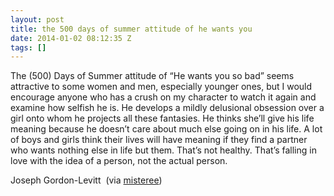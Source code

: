 ```yaml
---
layout: post
title: the 500 days of summer attitude of he wants you
date: 2014-01-02 08:12:35 Z
tags: []
---
```

The (500) Days of Summer attitude of “He wants you so bad” seems attractive to some women and men, especially younger ones, but I would encourage anyone who has a crush on my character to watch it again and examine how selfish he is. He develops a mildly delusional obsession over a girl onto whom he projects all these fantasies. He thinks she’ll give his life meaning because he doesn’t care about much else going on in his life. A lot of boys and girls think their lives will have meaning if they find a partner who wants nothing else in life but them. That’s not healthy. That’s falling in love with the idea of a person, not the actual person.

Joseph Gordon-Levitt  (via [misteree](http://misteree.tumblr.com/))

